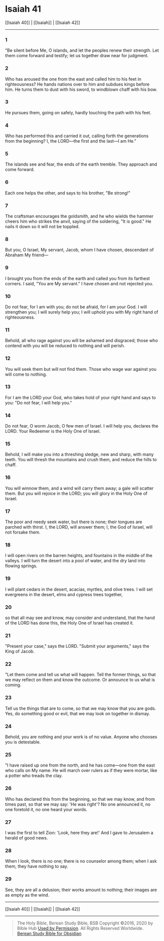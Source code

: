 # Isaiah 41

[[Isaiah 40]] | [[Isaiah]] | [[Isaiah 42]]

---

### 1
"Be silent before Me, O islands, and let the peoples renew their strength. Let them come forward and testify; let us together draw near for judgment.

### 2
Who has aroused the one from the east and called him to his feet in righteousness? He hands nations over to him and subdues kings before him. He turns them to dust with his sword, to windblown chaff with his bow.

### 3
He pursues them, going on safely, hardly touching the path with his feet.

### 4
Who has performed this and carried it out, calling forth the generations from the beginning? I, the LORD—the first and the last—I am He."

### 5
The islands see and fear, the ends of the earth tremble. They approach and come forward.

### 6
Each one helps the other, and says to his brother, "Be strong!"

### 7
The craftsman encourages the goldsmith, and he who wields the hammer cheers him who strikes the anvil, saying of the soldering, "It is good." He nails it down so it will not be toppled.

### 8
But you, O Israel, My servant, Jacob, whom I have chosen, descendant of Abraham My friend—

### 9
I brought you from the ends of the earth and called you from its farthest corners. I said, "You are My servant." I have chosen and not rejected you.

### 10
Do not fear, for I am with you; do not be afraid, for I am your God. I will strengthen you; I will surely help you; I will uphold you with My right hand of righteousness.

### 11
Behold, all who rage against you will be ashamed and disgraced; those who contend with you will be reduced to nothing and will perish.

### 12
You will seek them but will not find them. Those who wage war against you will come to nothing.

### 13
For I am the LORD your God, who takes hold of your right hand and says to you: "Do not fear, I will help you."

### 14
Do not fear, O worm Jacob, O few men of Israel. I will help you, declares the LORD. Your Redeemer is the Holy One of Israel.

### 15
Behold, I will make you into a threshing sledge, new and sharp, with many teeth. You will thresh the mountains and crush them, and reduce the hills to chaff.

### 16
You will winnow them, and a wind will carry them away; a gale will scatter them. But you will rejoice in the LORD; you will glory in the Holy One of Israel.

### 17
The poor and needy seek water, but there is none; their tongues are parched with thirst. I, the LORD, will answer them; I, the God of Israel, will not forsake them.

### 18
I will open rivers on the barren heights, and fountains in the middle of the valleys. I will turn the desert into a pool of water, and the dry land into flowing springs.

### 19
I will plant cedars in the desert, acacias, myrtles, and olive trees. I will set evergreens in the desert, elms and cypress trees together,

### 20
so that all may see and know, may consider and understand, that the hand of the LORD has done this, the Holy One of Israel has created it.

### 21
"Present your case," says the LORD. "Submit your arguments," says the King of Jacob.

### 22
"Let them come and tell us what will happen. Tell the former things, so that we may reflect on them and know the outcome. Or announce to us what is coming.

### 23
Tell us the things that are to come, so that we may know that you are gods. Yes, do something good or evil, that we may look on together in dismay.

### 24
Behold, you are nothing and your work is of no value. Anyone who chooses you is detestable.

### 25
"I have raised up one from the north, and he has come—one from the east who calls on My name. He will march over rulers as if they were mortar, like a potter who treads the clay.

### 26
Who has declared this from the beginning, so that we may know, and from times past, so that we may say: 'He was right'? No one announced it, no one foretold it, no one heard your words.

### 27
I was the first to tell Zion: 'Look, here they are!' And I gave to Jerusalem a herald of good news.

### 28
When I look, there is no one; there is no counselor among them; when I ask them, they have nothing to say.

### 29
See, they are all a delusion; their works amount to nothing; their images are as empty as the wind.

---

[[Isaiah 40]] | [[Isaiah]] | [[Isaiah 42]]

---

> The Holy Bible, Berean Study Bible, BSB
> Copyright &copy;2016, 2020 by Bible Hub
> [Used by Permission](https://berean.bible/terms.htm). All Rights Reserved Worldwide.
> [Berean Study Bible for Obsidian](https://github.com/gapmiss/berean-study-bible-for-obsidian)

